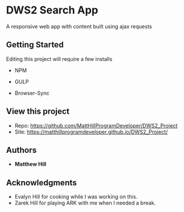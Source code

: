 # DWS2 Search App

A responsive web app with content built using ajax requests

## Getting Started

Editing this project will require a few installs 

* NPM

* GULP

* Browser-Sync

## View this project

* Repo: https://github.com/MattHillProgramDeveloper/DWS2_Project
* Site: https://matthillprogramdeveloper.github.io/DWS2_Project/

## Authors

* **Matthew Hill** 

## Acknowledgments

* Evalyn Hill for cooking while I was working on this.
* Zarek Hill for playing ARK with me when I needed a break.
